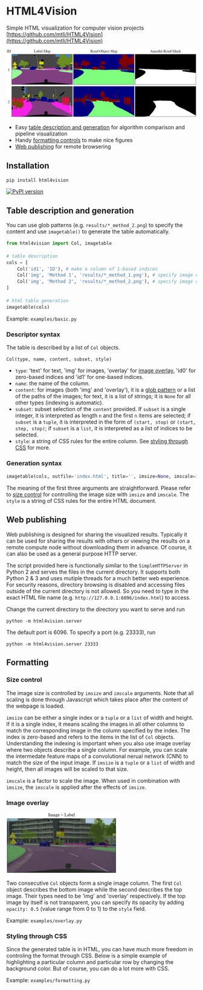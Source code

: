# HTML4Vision
Simple HTML visualization for computer vision projects
[https://github.com/mtli/HTML4Vision](https://github.com/mtli/HTML4Vision)

![demo](examples/basic.png)

- Easy [table description and generation](#table-description-and-generation) for algorithm comparison and pipeline visualization
- Handy [formatting controls](#formatting) to make nice figures
- [Web publishing](#web-publishing) for remote browsering

## Installation
```
pip install html4vision
```
[![PyPI version](https://badge.fury.io/py/HTML4Vision.svg)](https://badge.fury.io/py/HTML4Vision)

## Table description and generation

You can use glob patterns (e.g. `results/*_method_2.png`) to specify the content and use `imagetable()` to generate the table automatically.
```python
from html4vision import Col, imagetable

# table description
cols = [
    Col('id1', 'ID'), # make a column of 1-based indices
    Col('img', 'Method 1', 'results/*_method_1.png'), # specify image content for column 2
    Col('img', 'Method 2', 'results/*_method_2.png'), # specify image content for column 3
]

# html table generation
imagetable(cols)
```
Example: `examples/basic.py`

### Descriptor syntax

The table is described by a list of `Col` objects. 
```
Col(type, name, content, subset, style)
```
- `type`: 'text' for text, 'img' for images, 'overlay' for [image overlay](#image-overlay), 'id0' for zero-based indices and 'id1' for one-based indices.
- `name`: the name of the column.
- `content`: for images (both 'img' and 'overlay'), it is a [glob pattern](https://docs.python.org/3/library/glob.html) or a list of the paths of the images; for text, it is a list of strings; it is `None` for all other types (indexing is automatic).
- `subset`: subset selection of the `content` provided. If `subset` is a single integer, it is interpreted as length `n` and the first `n` items are selected; if `subset` is a `tuple`, it is interpreted in the form of `(start, stop)` or `(start, step, stop)`; if `subset` is a `list`, it is interpreted as a list of indices to be selected.
- `style`: a string of CSS rules for the entire column. See [styling through CSS](#styling-through-CSS) for more.

### Generation syntax
```python
imagetable(cols, outfile='index.html', title='', imsize=None, imscale=1, style=None)
```
The meaning of the first three arguments are straightforward. Please refer to [size control](#size-control) for controlling the image size with `imsize` and `imscale`. The `style` is a string of CSS rules for the entire HTML document.

## Web publishing

Web publishing is designed for sharing the visualized results. Typically it can be used for sharing the results with others or viewing the results on a remote compute node without downloading them in advance. Of course, it can also be used as a general purpose HTTP server.

The script provided here is functionally similar to the `SimpleHTTPServer` in Python 2 and serves the files in the current directory. It supports both Python 2 & 3 and uses mutiple threads for a much better web experience. For security reasons, directory browsing is disabled and accessing files outside of the current directory is not allowed. So you need to type in the exact HTML file name (e.g. `http://127.0.0.1:6096/index.html`) to access.

Change the current directory to the directory you want to serve and run
```
python -m html4vision.server
```
The default port is 6096. To specify a port (e.g. 23333), run
```
python -m html4vision.server 23333
```

## Formatting

### Size control

The image size is controlled by `imsize` and `imscale` arguments. Note that all scaling is done through Javascript which takes place after the content of the webpage is loaded.

`imsize` can be either a single index or a `tuple` or a `list` of width and height. If it is a single index, it means scaling the images in all other columns to match the corresponding image in the column specified by the index. The index is zero-based and refers to the items in the list of `Col` objects. Understanding the indexing is important when you also use image overlay where two objects describe a single column. For example, you can scale the intermedate feature maps of a convolutional nerual network (CNN) to match the size of the input image. If `imsize` is a `tuple` or a `list` of width and height, then all images will be scaled to that size.

`imscale` is a factor to scale the image. When used in combination with `imsize`, the `imscale` is applied after the effects of `imsize`.

### Image overlay

![overlay](examples/overlay.png)

Two consecutive `Col` objects form a single image column. The first `Col` object describes the bottom image while the second describes the top image. Their types need to be 'img' and 'overlay' respectively. If the top image by itself is not transparent, you can specify its opacity by adding `opacity: 0.5` (value range from 0 to 1) to the `style` field.

Example: `examples/overlay.py`

### Styling through CSS

Since the generated table is in HTML, you can have much more freedom in controling the format through CSS. Below is a simple example of highlighting a particular column and particular row by changing the background color. But of course, you can do a lot more with CSS.

Example: `examples/formatting.py`